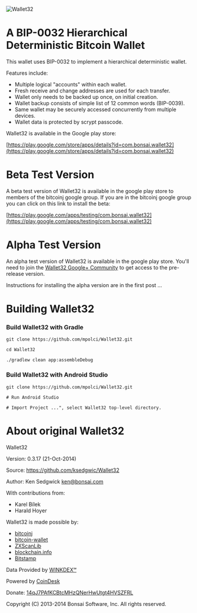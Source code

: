 ![Wallet32](walrus-256.png)

A BIP-0032 Hierarchical Deterministic Bitcoin Wallet
====================================================

This wallet uses BIP-0032 to implement a hierarchical deterministic
wallet.

Features include:

* Multiple logical "accounts" within each wallet.
* Fresh receive and change addresses are used for each transfer.
* Wallet only needs to be backed up once, on initial creation.
* Wallet backup consists of simple list of 12 common words (BIP-0039).
* Same wallet may be securely accessed concurrently from multiple devices.
* Wallet data is protected by scrypt passcode.

Wallet32 is available in the Google play store:

[https://play.google.com/store/apps/details?id=com.bonsai.wallet32](https://play.google.com/store/apps/details?id=com.bonsai.wallet32)

Beta Test Version
================

A beta test version of Wallet32 is available in the google play store
to members of the bitcoinj google group.  If you are in the bitcoinj
google group you can click on this link to install the beta:

[https://play.google.com/apps/testing/com.bonsai.wallet32](https://play.google.com/apps/testing/com.bonsai.wallet32)

Alpha Test Version
================

An alpha test version of Wallet32 is available in the google play store.
You'll need to join the
[Wallet32 Google+ Community](https://plus.google.com/u/0/communities/112340435878616981465) to get access to the
pre-release version.

Instructions for installing the alpha version are in the first post ...

Building Wallet32
===============

### Build Wallet32 with Gradle

    git clone https://github.com/mpolci/Wallet32.git

    cd Wallet32

    ./gradlew clean app:assembleDebug

### Build Wallet32 with Android Studio

    git clone https://github.com/mpolci/Wallet32.git

    # Run Android Studio

    # Import Project ...", select Wallet32 top-level directory.


About original Wallet32
================

Wallet32

Version: 0.3.17 (21-Oct-2014)

Source:  https://github.com/ksedgwic/Wallet32

Author:  Ken Sedgwick <ken@bonsai.com>

With contributions from:
* Karel Bílek
* Harald Hoyer

Wallet32 is made possible by:
* [bitcoinj](https://code.google.com/p/bitcoinj/)
* [bitcoin-wallet](https://github.com/schildbach/bitcoin-wallet)
* [ZXScanLib](https://github.com/LivotovLabs/zxscanlib)
* [blockchain.info](https://blockchain.info)
* [Bitstamp](https://www.bitstamp.net)

Data Provided by [WINKDEX&#8480;](http://www.winkdex.com/)

Powered by [CoinDesk](http://www.coindesk.com/price)

Donate: [14qJ7PAfKCBtcMHzQNerHwUtgt4HVSZFRL](bitcoin:14qJ7PAfKCBtcMHzQNerHwUtgt4HVSZFRL)

Copyright (C) 2013-2014 Bonsai Software, Inc.  All rights reserved.
